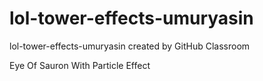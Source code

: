 # lol-tower-effects-umuryasin
lol-tower-effects-umuryasin created by GitHub Classroom

Eye Of Sauron With Particle Effect

